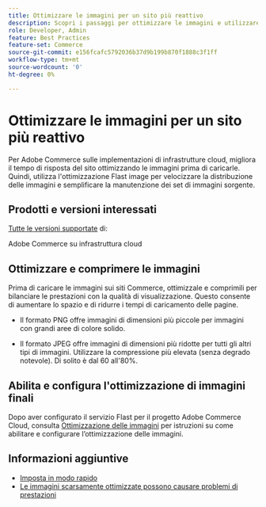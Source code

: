 ```yaml
---
title: Ottimizzare le immagini per un sito più reattivo
description: Scopri i passaggi per ottimizzare le immagini e utilizzare l’ottimizzazione di immagini finali per ottimizzare il tempo di risposta sui tuoi siti Adobe Commerce.
role: Developer, Admin
feature: Best Practices
feature-set: Commerce
source-git-commit: e156fcafc5792036b37d9b199b870f1888c3f1ff
workflow-type: tm+mt
source-wordcount: '0'
ht-degree: 0%

---
```



# Ottimizzare le immagini per un sito più reattivo

Per Adobe Commerce sulle implementazioni di infrastrutture cloud, migliora il tempo di risposta del sito ottimizzando le immagini prima di caricarle. Quindi, utilizza l&#39;ottimizzazione Flast image per velocizzare la distribuzione delle immagini e semplificare la manutenzione dei set di immagini sorgente.

## Prodotti e versioni interessati

[Tutte le versioni supportate](../../../release/versions.md) di:

Adobe Commerce su infrastruttura cloud


## Ottimizzare e comprimere le immagini

Prima di caricare le immagini sui siti Commerce, ottimizzale e comprimili per bilanciare le prestazioni con la qualità di visualizzazione. Questo consente di aumentare lo spazio e di ridurre i tempi di caricamento delle pagine.

- Il formato PNG offre immagini di dimensioni più piccole per immagini con grandi aree di colore solido.

- Il formato JPEG offre immagini di dimensioni più ridotte per tutti gli altri tipi di immagini. Utilizzare la compressione più elevata (senza degrado notevole). Di solito è dal 60 all&#39;80%.

## Abilita e configura l&#39;ottimizzazione di immagini finali

Dopo aver configurato il servizio Flast per il progetto Adobe Commerce Cloud, consulta [Ottimizzazione delle immagini](https://devdocs.magento.com/cloud/cdn/fastly-image-optimization.html) per istruzioni su come abilitare e configurare l’ottimizzazione delle immagini.

## Informazioni aggiuntive

- [Imposta in modo rapido](https://devdocs.magento.com/cloud/cdn/configure-fastly.html)
- [Le immagini scarsamente ottimizzate possono causare problemi di prestazioni](https://experienceleague.adobe.com/docs/commerce-knowledge-base/kb/troubleshooting/miscellaneous/file-storage-low-specific-page-loads-are-slow.html)
